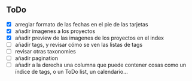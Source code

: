 ## ToDo

- [x] arreglar formato de las fechas en el pie de las tarjetas
- [X] añadir imagenes a los proyectos
- [x] añadir preview de las imagenes de los proyectos en el index
- [ ] añadir tags, y revisar cómo se ven las listas de tags
- [ ] revisar otras taxonomies
- [ ] añadir pagination
- [ ] añadir a la derecha una columna que puede contener cosas como un índice de tags, o un ToDo list, un calendario...